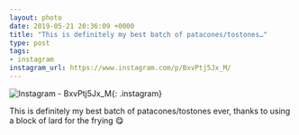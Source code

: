```yaml
---
layout: photo
date: 2019-05-21 20:36:09 +0000
title: "This is definitely my best batch of patacones/tostones…"
type: post
tags:
- instagram
instagram_url: https://www.instagram.com/p/BxvPtj5Jx_M/
---
```


![Instagram - BxvPtj5Jx_M](https://colinseymour.co.uk/img/BxvPtj5Jx_M.jpg){: .instagram}

This is definitely my best batch of patacones/tostones ever, thanks to using a block of lard for the frying 😋
